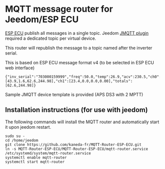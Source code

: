 # MQTT message router for Jeedom/ESP ECU #

[ESP ECU](https://github.com/patience4711/read-APSystems-YC600-QS1-DS3/wiki) publish all messages in a single topic.
Jeedom [JMQTT plugin](https://domotruc.github.io/jMQTT/fr_FR/) required a dedicated topic per virtual device.

This router will republish the message to a topic named after the inverter serial.

This is based on ESP ECU message format v4 (to be selected in ESP ECU web interface)

```
{"inv_serial":"703000159999","freq":50.0,"temp":26.9,"acv":230.5,"ch0":[43.9,1.6,62.6,244.98],"ch1":[23.4,0.0,0.0,0.00],"totals":[62.6,244.98]}
```

Sample JMQTT device template is provided (APS DS3 with 2 MPTT)

## Installation instructions (for use with jeedom) ##

The following commands will install the MQTT router and automatically start it upon jeedom restart.

```
sudo su -
cd /home/jeedom
git clone https://github.com/kaneda-fr/MQTT-Router-ESP-ECU.git
ln -s MQTT-Router-ESP-ECU/MQTT-Router-ESP-ECU/mqtt-router.service /etc/systemd/system/mqtt-router.service
systemctl enable mqtt-router 
systemctl start mqtt-router 
```
